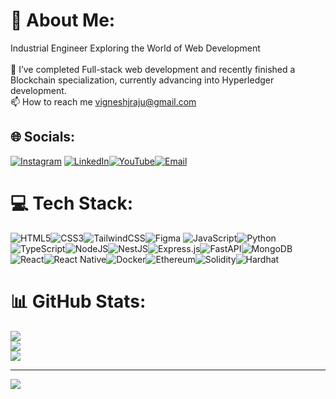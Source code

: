 
# 💫 About Me:
Industrial Engineer Exploring the World of Web Development<br><br>🌱 I’ve completed Full-stack web development and recently finished a Blockchain specialization, currently advancing into Hyperledger development.<br>📫 How to reach me vigneshjraju@gmail.com

## 🌐 Socials:
[![Instagram](https://img.shields.io/badge/Instagram-%23E4405F.svg?logo=Instagram&logoColor=white)](https://instagram.com/vignesh_j_r) [![LinkedIn](https://img.shields.io/badge/LinkedIn-%230077B5.svg?logo=linkedin&logoColor=white)](https://www.linkedin.com/in/vigneshjraju/)[![YouTube](https://img.shields.io/badge/YouTube-%23FF0000.svg?logo=YouTube&logoColor=white)](https://www.youtube.com/@VigneshJRaju)[![Email](https://img.shields.io/badge/Email-D14836?logo=gmail&logoColor=white)](mailto:vigneshjraju@gmail.com)

# 💻 Tech Stack:
![HTML5](https://img.shields.io/badge/html5-%23E34F26.svg?style=for-the-badge&logo=html5&logoColor=white)![CSS3](https://img.shields.io/badge/css3-%231572B6.svg?style=for-the-badge&logo=css3&logoColor=white)![TailwindCSS](https://img.shields.io/badge/tailwindcss-%2338B2AC.svg?style=for-the-badge&logo=tailwind-css&logoColor=white)![Figma](https://img.shields.io/badge/figma-%23F24E1E.svg?style=for-the-badge&logo=figma&logoColor=white)  ![JavaScript](https://img.shields.io/badge/javascript-%23323330.svg?style=for-the-badge&logo=javascript&logoColor=%23F7DF1E)![Python](https://img.shields.io/badge/python-3670A0?style=for-the-badge&logo=python&logoColor=ffdd54)![TypeScript](https://img.shields.io/badge/typescript-%23007ACC.svg?style=for-the-badge&logo=typescript&logoColor=white)![NodeJS](https://img.shields.io/badge/node.js-6DA55F?style=for-the-badge&logo=node.js&logoColor=white)![NestJS](https://img.shields.io/badge/nestjs-%23E0234E.svg?style=for-the-badge&logo=nestjs&logoColor=white)![Express.js](https://img.shields.io/badge/express.js-%23404d59.svg?style=for-the-badge&logo=express&logoColor=%2361DAFB)![FastAPI](https://img.shields.io/badge/FastAPI-005571?style=for-the-badge&logo=fastapi)![MongoDB](https://img.shields.io/badge/MongoDB-%234ea94b.svg?style=for-the-badge&logo=mongodb&logoColor=white)![React](https://img.shields.io/badge/react-%2320232a.svg?style=for-the-badge&logo=react&logoColor=%2361DAFB)![React Native](https://img.shields.io/badge/react_native-%2320232a.svg?style=for-the-badge&logo=react&logoColor=%2361DAFB)![Docker](https://img.shields.io/badge/docker-%230db7ed.svg?style=for-the-badge&logo=docker&logoColor=white)![Ethereum](https://img.shields.io/badge/ethereum-%23363636.svg?style=for-the-badge&logo=ethereum&logoColor=white)![Solidity](https://img.shields.io/badge/Solidity-%23363636.svg?style=for-the-badge&logo=solidity&logoColor=white)![Hardhat](https://img.shields.io/badge/Hardhat-181717?style=for-the-badge&logo=hardhat&logoColor=yellow)  

# 📊 GitHub Stats:
![](https://github-readme-stats.vercel.app/api?username=vigneshjraju&theme=dark&hide_border=false&include_all_commits=true&count_private=false)<br/>
![](https://nirzak-streak-stats.vercel.app/?user=vigneshjraju&theme=dark&hide_border=false)<br/>
![](https://github-readme-stats.vercel.app/api/top-langs/?username=vigneshjraju&theme=dark&hide_border=false&include_all_commits=true&count_private=false&layout=compact)

---
[![](https://visitcount.itsvg.in/api?id=vigneshjraju&icon=0&color=0)](https://visitcount.itsvg.in)

<!-- Proudly created with GPRM ( https://gprm.itsvg.in ) -->
